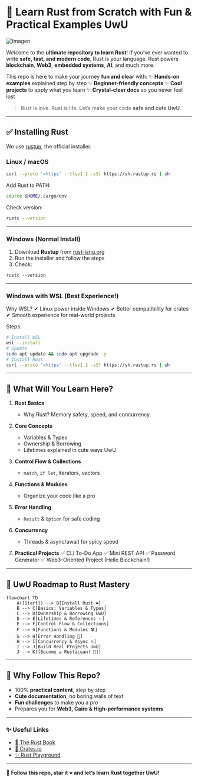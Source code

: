 # 🌟 Learn **Rust** from Scratch with Fun & Practical Examples UwU

![Imagen](:/xyz_Assets/img/wRustBook.png)

Welcome to the **ultimate repository to learn Rust**!
If you’ve ever wanted to write **safe, fast, and modern code**, Rust is your language.
Rust powers **blockchain**, **Web3**, **embedded systems**, **AI**, and much more.

This repo is here to make your journey **fun and clear** with:
✨ **Hands-on examples** explained step by step
✨ **Beginner-friendly concepts**
✨ **Cool projects** to apply what you learn
✨ **Crystal-clear docs** so you never feel lost

> Rust is love. Rust is life. Let’s make your code **safe and cute UwU**.

---

## ✅ Installing Rust

We use [rustup](https://rustup.rs/), the official installer.

### **Linux / macOS**

```bash
curl --proto '=https' --tlsv1.2 -sSf https://sh.rustup.rs | sh
```

Add Rust to PATH:

```bash
source $HOME/.cargo/env
```

Check version:

```bash
rustc --version
```

---

### **Windows (Normal Install)**

1. Download **Rustup** from [rust-lang.org](https://www.rust-lang.org/tools/install)
2. Run the installer and follow the steps
3. Check:

```powershell
rustc --version
```

---

### **Windows with WSL (Best Experience!)**

Why WSL?
✔ Linux power inside Windows
✔ Better compatibility for crates
✔ Smooth experience for real-world projects

Steps:

```bash
# Install WSL
wsl --install
# Update
sudo apt update && sudo apt upgrade -y
# Install Rust
curl --proto '=https' --tlsv1.2 -sSf https://sh.rustup.rs | sh
```

---

## 🎯 What Will You Learn Here?

1. **Rust Basics**

   * Why Rust? Memory safety, speed, and concurrency.

2. **Core Concepts**

   * Variables & Types
   * Ownership & Borrowing
   * Lifetimes explained in cute ways UwU

3. **Control Flow & Collections**

   * `match`, `if let`, iterators, vectors

4. **Functions & Modules**

   * Organize your code like a pro

5. **Error Handling**

   * `Result` & `Option` for safe coding

6. **Concurrency**

   * Threads & async/await for spicy speed

7. **Practical Projects**
   ✅ CLI To-Do App
   ✅ Mini REST API
   ✅ Password Generator
   ✅ Web3-Oriented Project (Hello Blockchain!)

---

## 🌈 UwU Roadmap to Rust Mastery

```mermaid
flowchart TD
    A([Start]) --> B{Install Rust ❤️}
    B --> C[Basics: Variables & Types]
    C --> D[Ownership & Borrowing UwU]
    D --> E[Lifetimes & References ✨]
    E --> F[Control Flow & Collections]
    F --> G[Functions & Modules 🛠]
    G --> H[Error Handling 💪]
    H --> I[Concurrency & Async 🔥]
    I --> J[Build Real Projects UwU]
    J --> K([Become a Rustacean! 🦀])
```

---

## 💖 Why Follow This Repo?

* 100% **practical content**, step by step
* **Cute documentation**, no boring walls of text
* **Fun challenges** to make you a pro
* Prepares you for **Web3, Cairo & High-performance systems**

---

### ✨ Useful Links

* [📖 The Rust Book](https://doc.rust-lang.org/book/)
* [🦀 Crates.io](https://crates.io)
* [✨ Rust Playground](https://play.rust-lang.org/)

---

💌 **Follow this repo, star it ⭐ and let’s learn Rust together UwU!**

